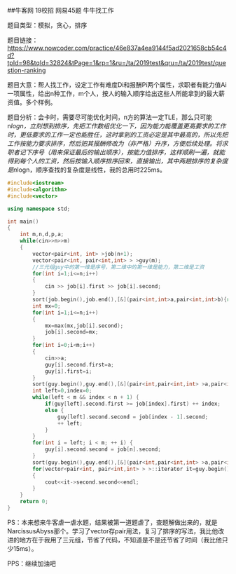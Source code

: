 ##牛客网 19校招 网易45题 牛牛找工作

题目类型：模拟，贪心，排序

题目链接：https://www.nowcoder.com/practice/46e837a4ea9144f5ad2021658cb54c4d?tpId=98&tqId=32824&tPage=1&rp=1&ru=/ta/2019test&qru=/ta/2019test/question-ranking

题目大意：帮人找工作，设定工作有难度Di和报酬Pi两个属性，求职者有能力值Ai一项属性，给出n种工作，m个人，按人的输入顺序给出这些人所能拿到的最大薪资值。多个样例。

题目分析：会卡时，需要尽可能优化时间，n方的算法一定TLE，那么只可能n*logn，立刻想到排序，先把工作数组优化一下，因为能力能覆盖更高要求的工作时，更低要求的工作一定也能胜任，这时拿到的工资必定是其中最高的，所以先把工作按能力要求排序，然后把其报酬修改为（非严格）升序，方便后续处理。将求职者记下序号（用来保证最后的输出顺序），按能力值排序，这样顺刷一遍，就能得到每个人的工资，然后按输入顺序排序回来，直接输出，其中两趟排序的复杂度是n*logn，顺序查找的复杂度是线性，我的总用时225ms。

```c++
#include<iostream>
#include<algorithm>
#include<vector>

using namespace std;

int main()
{
    int m,n,d,p,a;
    while(cin>>n>>m)
    {
        vector<pair<int, int> >job(n+1);
        vector<pair<int, pair<int,int> > >guy(m);
        //三元组guy中的第一维是序号，第二维中的第一维是能力，第二维是工资
        for(int i=1;i<=n;i++)
        {
            cin >> job[i].first >> job[i].second;
        }
        sort(job.begin(),job.end(),[&](pair<int,int>a,pair<int,int>b){return a.first<b.first;});
        int mx=0;
        for(int i=1;i<=n;i++)
        {
            mx=max(mx,job[i].second);
            job[i].second=mx;
        }
        for(int i=0;i<m;i++)
        {
            cin>>a;
            guy[i].second.first=a;
            guy[i].first=i;
        }
        sort(guy.begin(),guy.end(),[&](pair<int,pair<int,int> >a,pair<int,pair<int,int> >b){return a.second.first<b.second.first;});
        int left=0,index=0;
        while(left < m && index < n + 1) {
            if(guy[left].second.first >= job[index].first) ++ index;
            else {
                guy[left].second.second = job[index - 1].second;
                ++ left;
            }
        }
        for(int i = left; i < m; ++ i) {
            guy[i].second.second = job[n].second;
        }
        sort(guy.begin(),guy.end(),[&](pair<int,pair<int,int> >a,pair<int,pair<int,int> >b){return a.first<b.first;});
        for(vector<pair<int, pair<int,int> > >::iterator it=guy.begin();it<guy.end();it++)
        {
            cout<<it->second.second<<endl;
        }
    }
    return 0;
}
```

PS：本来想来牛客虐一虐水题，结果被第一道题虐了，查题解做出来的，就是NarcissusAbyss那个。学习了vector存pair用法，复习了排序的写法，我比他改进的地方在于我用了三元组，节省了代码，不知道是不是还节省了时间（我比他只少15ms）。

PPS：继续加油吧
